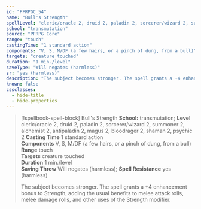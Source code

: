 ```yaml
---
id: "PFRPGC_54"
name: "Bull's Strength"
spellLevel: "cleric/oracle 2, druid 2, paladin 2, sorcerer/wizard 2, summoner 2, alchemist 2, antipaladin 2, magus 2, bloodrager 2, shaman 2, psychic 2"
school: "transmutation"
source: "PFRPG Core"
range: "touch"
castingTime: "1 standard action"
components: "V, S, M/DF (a few hairs, or a pinch of dung, from a bull)"
targets: "creature touched"
duration: "1 min./level"
saveType: "Will negates (harmless)"
sr: "yes (harmless)"
description: "The subject becomes stronger. The spell grants a +4 enhancement bonus to Strength, adding the usual benefits to melee attack rolls, melee damage rolls, and other uses of the Strength modifier."
known: false
cssclasses:
  - hide-title
  - hide-properties
---
```


> [!spellbook-spell-block] Bull's Strength
> **School:** transmutation; **Level** cleric/oracle 2, druid 2, paladin 2, sorcerer/wizard 2, summoner 2, alchemist 2, antipaladin 2, magus 2, bloodrager 2, shaman 2, psychic 2
> **Casting Time** 1 standard action  
> **Components** V, S, M/DF (a few hairs, or a pinch of dung, from a bull)  
> **Range** touch  
> **Targets** creature touched  
> **Duration** 1 min./level  
> **Saving Throw** Will negates (harmless); **Spell Resistance** yes (harmless)
> 
> The subject becomes stronger. The spell grants a +4 enhancement bonus to Strength, adding the usual benefits to melee attack rolls, melee damage rolls, and other uses of the Strength modifier.
